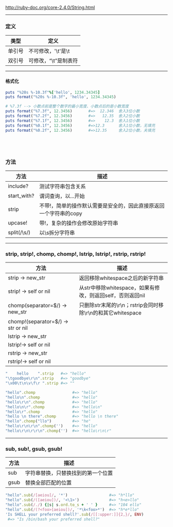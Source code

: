 
http://ruby-doc.org/core-2.4.0/String.html

---
### 定义

类型 | 定义
---|---
单引号 | 不可修改，'\t'是\t
双引号 | 可修改，“\t”是制表符

---
#### 格式化

```ruby
puts "%20s %-10.3f"%['hello', 1234.34345]
puts format("%20s %-10.3f", 'hello', 1234.34345)

# %7.3f --> 小数点前是整个数字的最小宽度、小数点后的是小数宽度
puts format("%7.3f", 12.3456)       #=>  12.346  舍入3位小数
puts format("%7.2f", 12.3456)       #=>   12.35  舍入2位小数
puts format("%7.1f", 12.3456)       #=>    12.3  舍入1位小数
puts format("%0.1f", 12.3456)       #=>12.3      舍入1位小数，无填充
puts format("%0.2f", 12.3456)       #=>12.35     舍入2位小数，夫填充
```


​    
---
### 方法

方法        | 描述
---         |---
include? | 测试字符串包含关系 
start_with? | 谓词查询，以...开始
strip       | 不带!，简单的操作默认需要是安全的，因此直接原返回一个字符串的copy
upcase!     | 带!，复杂的操作会修改原始字符串
split(/\s/) | 以\s拆分字符串

---
### strip, strip!, chomp, chomp!, lstrip, lstrip!, rstrip, rstrip!

方法        | 描述
---         |---
strip  -> new_str       | 返回移除whitespace之后的新字符串
strip! -> self or nil   | 从str中移除whitespace，如果有修改，则返回self，否则返回nil
chomp(separator=$/) -> new_str      | 只删除str末尾的\r\n；rstrip会同时移除\r\n的和其它whitespace
chomp!(separator=$/) -> str or nil  |
lstrip -> new_str       | 
lstrip!-> self or nil   |
rstrip -> new_str       |
rstrip!-> self or nil   |


```ruby
"    hello    ".strip   #=> "hello"
"\tgoodbye\r\n".strip   #=> "goodbye"
"\x00\t\n\v\f\r ".strip #=> ""
```


```ruby
"hello".chomp                #=> "hello"
"hello\n".chomp              #=> "hello"
"hello\r\n".chomp            #=> "hello"
"hello\n\r".chomp            #=> "hello\n"
"hello\r".chomp              #=> "hello"
"hello \n there".chomp       #=> "hello \n there"
"hello".chomp("llo")         #=> "he"
"hello\r\n\r\n".chomp('')    #=> "hello"
"hello\r\n\r\r\n".chomp('')  #=> "hello\r\n\r"
```

---
### sub, sub!, gsub, gsub!

方法        | 描述
---         |---
sub         | 字符串替换，只替换找到的第一个位置
gsub        | 替换全部匹配的位置


```ruby
"hello".sub(/[aeiou]/, '*')                  #=> "h*llo"
"hello".sub(/([aeiou])/, '<\1>')             #=> "h<e>llo"
"hello".sub(/./) {|s| s.ord.to_s + ' ' }     #=> "104 ello"
"hello".sub(/(?<foo>[aeiou])/, '*\k<foo>*')  #=> "h*e*llo"
'Is SHELL your preferred shell?'.sub(/[[:upper:]]{2,}/, ENV)
 #=> "Is /bin/bash your preferred shell?"
```


